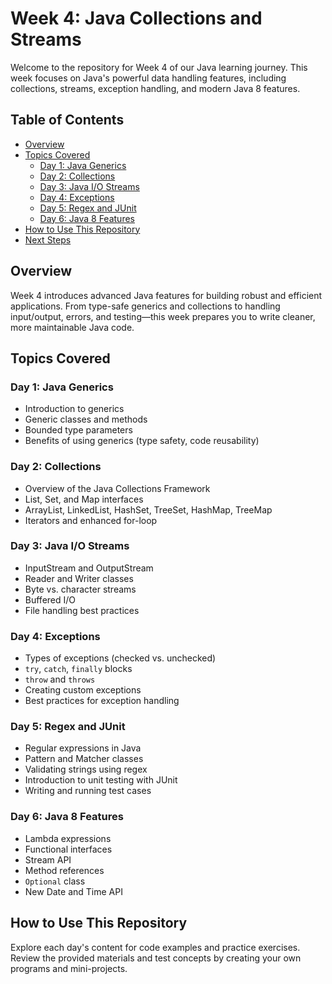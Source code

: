 # Week 4: Java Collections and Streams

Welcome to the repository for Week 4 of our Java learning journey. This week focuses on Java's powerful data handling features, including collections, streams, exception handling, and modern Java 8 features.

## Table of Contents

- [Overview](#overview)
- [Topics Covered](#topics-covered)
  - [Day 1: Java Generics](#day-1-java-generics)
  - [Day 2: Collections](#day-2-collections)
  - [Day 3: Java I/O Streams](#day-3-java-io-streams)
  - [Day 4: Exceptions](#day-4-exceptions)
  - [Day 5: Regex and JUnit](#day-5-regex-and-junit)
  - [Day 6: Java 8 Features](#day-6-java-8-features)
- [How to Use This Repository](#how-to-use-this-repository)
- [Next Steps](#next-steps)

## Overview

Week 4 introduces advanced Java features for building robust and efficient applications. From type-safe generics and collections to handling input/output, errors, and testing—this week prepares you to write cleaner, more maintainable Java code.

## Topics Covered

### Day 1: Java Generics

- Introduction to generics
- Generic classes and methods
- Bounded type parameters
- Benefits of using generics (type safety, code reusability)

### Day 2: Collections

- Overview of the Java Collections Framework
- List, Set, and Map interfaces
- ArrayList, LinkedList, HashSet, TreeSet, HashMap, TreeMap
- Iterators and enhanced for-loop

### Day 3: Java I/O Streams

- InputStream and OutputStream
- Reader and Writer classes
- Byte vs. character streams
- Buffered I/O
- File handling best practices

### Day 4: Exceptions

- Types of exceptions (checked vs. unchecked)
- `try`, `catch`, `finally` blocks
- `throw` and `throws`
- Creating custom exceptions
- Best practices for exception handling

### Day 5: Regex and JUnit

- Regular expressions in Java
- Pattern and Matcher classes
- Validating strings using regex
- Introduction to unit testing with JUnit
- Writing and running test cases

### Day 6: Java 8 Features

- Lambda expressions
- Functional interfaces
- Stream API
- Method references
- `Optional` class
- New Date and Time API

## How to Use This Repository

Explore each day's content for code examples and practice exercises. Review the provided materials and test concepts by creating your own programs and mini-projects.

